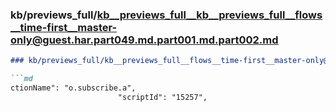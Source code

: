### kb/previews_full/kb__previews_full__kb__previews_full__flows__time-first__master-only@guest.har.part049.md.part001.md.part002.md

```md
### kb/previews_full/kb__previews_full__flows__time-first__master-only@guest.har.part049.md.part001.md (part 002)

```md
ctionName": "o.subscribe.a",
                        "scriptId": "15257",
                 
```

```

```
